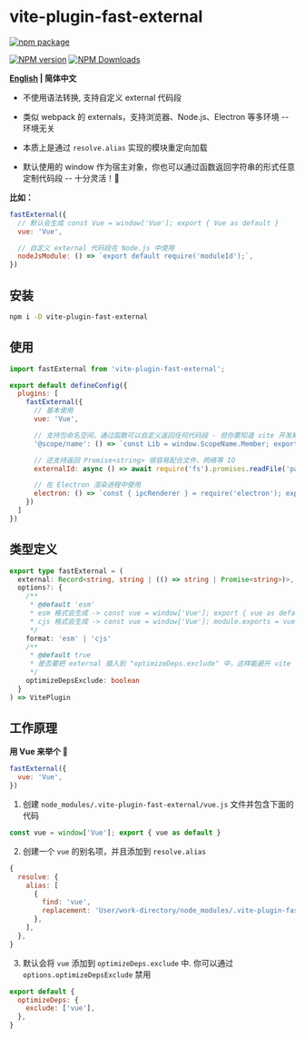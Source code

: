 # vite-plugin-fast-external

[![npm package](https://nodei.co/npm/vite-plugin-fast-external.png?downloads=true&downloadRank=true&stars=true)](https://www.npmjs.com/package/vite-plugin-fast-external)

[![NPM version](https://img.shields.io/npm/v/vite-plugin-fast-external.svg?style=flat)](https://npmjs.org/package/vite-plugin-fast-external)
[![NPM Downloads](https://img.shields.io/npm/dm/vite-plugin-fast-external.svg?style=flat)](https://npmjs.org/package/vite-plugin-fast-external)

**[English](https://github.com/caoxiemeihao/vite-plugins/tree/main/packages/fast-external#readme) | 简体中文**

- 不使用语法转换, 支持自定义 external 代码段

- 类似 webpack 的 externals，支持浏览器、Node.js、Electron 等多环境 -- 环境无关

- 本质上是通过 `resolve.alias` 实现的模块重定向加载

- 默认使用的 window 作为宿主对象，你也可以通过函数返回字符串的形式任意定制代码段 -- 十分灵活！🎉

**比如：**

```js
fastExternal({
  // 默认会生成 const Vue = window['Vue']; export { Vue as default }
  vue: 'Vue',

  // 自定义 external 代码段在 Node.js 中使用
  nodeJsModule: () => `export default require('moduleId');`,
})
```

## 安装

```bash
npm i -D vite-plugin-fast-external
```

## 使用

```js
import fastExternal from 'vite-plugin-fast-external';

export default defineConfig({
  plugins: [
    fastExternal({
      // 基本使用
      vue: 'Vue',

      // 支持包命名空间，通过函数可以自定义返回任何代码段 - 但你要知道 vite 开发期只支持 ESM
      '@scope/name': () => `const Lib = window.ScopeName.Member; export default Lib;`,

      // 还支持返回 Promise<string> 很容易配合文件、网络等 IO
      externalId: async () => await require('fs').promises.readFile('path', 'utf-8'),

      // 在 Electron 渲染进程中使用
      electron: () => `const { ipcRenderer } = require('electron'); export { ipcRenderer }`,
    })
  ]
})
```

## 类型定义

```ts
export type fastExternal = (
  external: Record<string, string | (() => string | Promise<string>)>,
  options?: {
    /**
     * @default 'esm'
     * esm 格式会生成 -> const vue = window['Vue']; export { vue as default }
     * cjs 格式会生成 -> const vue = window['Vue']; module.exports = vue;
     */
    format: 'esm' | 'cjs'
    /**
     * @default true
     * 是否要把 external 插入到 "optimizeDeps.exclude" 中，这样能避开 vite 的预构建
     */
    optimizeDepsExclude: boolean
  }
) => VitePlugin
```

## 工作原理

**用 Vue 来举个 🌰**

```js
fastExternal({
  vue: 'Vue',
})
```

1. 创建 `node_modules/.vite-plugin-fast-external/vue.js` 文件并包含下面的代码

```js
const vue = window['Vue']; export { vue as default }
```

2. 创建一个 `vue` 的别名项，并且添加到 `resolve.alias`

```js
{
  resolve: {
    alias: [
      {
        find: 'vue',
        replacement: 'User/work-directory/node_modules/.vite-plugin-fast-external/vue.js',
      },
    ],
  },
}
```

3. 默认会将 `vue` 添加到 `optimizeDeps.exclude` 中. 你可以通过 `options.optimizeDepsExclude` 禁用

```js
export default {
  optimizeDeps: {
    exclude: ['vue'],
  },
}
```
